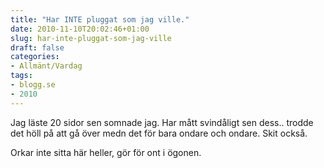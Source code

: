```yaml
---
title: "Har INTE pluggat som jag ville."
date: 2010-11-10T20:02:46+01:00
slug: har-inte-pluggat-som-jag-ville
draft: false
categories:
- Allmänt/Vardag
tags:
- blogg.se
- 2010
---
```

Jag läste 20 sidor sen somnade jag. Har mått svindåligt sen dess.. trodde det höll på att gå över medn det för bara ondare och ondare. Skit också.  
  
Orkar inte sitta här heller, gör för ont i ögonen.